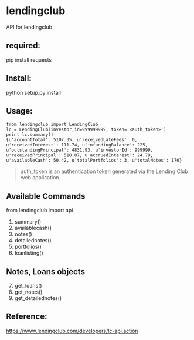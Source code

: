# lendingclub
API for lendingclub

## required:
pip install requests

## Install:
python setup.py install

## Usage:
```
from lendingclub import LendingClub
lc = LendingClub(investor_id=999999999, token='<auth_token>')
print lc.summary()
{u'accountTotal': 5107.35, u'receivedLateFees': 0, u'receivedInterest': 111.74, u'infundingBalance': 225, u'outstandingPrincipal': 4831.93, u'investorId': 999999, u'receivedPrincipal': 518.07, u'accruedInterest': 24.79, u'availableCash': 50.42, u'totalPortfolios': 3, u'totalNotes': 170}

```
> auth_token is an authentication token generated via the Lending Club web application.

## Available Commands
from lendingclub import api
1. summary()
2. availablecash()
3. notes()
4. detailednotes()
5. portfolios()
6. loanlisting()
## Notes, Loans objects
7. get_loans()
8. get_notes()
9. get_detailednotes()


## Reference:
https://www.lendingclub.com/developers/lc-api.action
